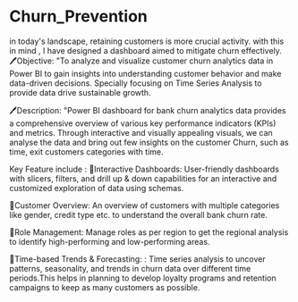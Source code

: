 # Churn_Prevention
in today's landscape, retaining customers is more crucial activity. with this in mind , I have designed a dashboard aimed to mitigate churn effectively.
🖊Objective:
"To analyze and visualize customer churn analytics data in Power BI to gain insights into understanding customer behavior and make data-driven decisions. Specially focusing on Time Series Analysis to provide data drive sustainable growth.

🖊Description:
"Power BI dashboard for bank churn analytics data provides a comprehensive overview of various key performance indicators (KPIs) and metrics. Through interactive and visually appealing visuals, we can analyse the data and bring out few insights on the customer Churn, such as time, exit customers categories with time.

Key Feature include :
📍Interactive Dashboards: User-friendly dashboards with slicers, filters, and drill up & down capabilities for an interactive and customized exploration of data using schemas.

📍Customer Overview: An overview of customers with multiple categories like gender, credit type etc. to understand the overall bank churn rate.

📍Role Management: Manage roles as per region to get the regional analysis to identify high-performing and low-performing areas.

📍Time-based Trends & Forecasting: : Time series analysis to uncover patterns, seasonality, and trends in churn data over different time periods.This helps in planning to develop loyalty programs and retention campaigns to keep as many customers as possible.
